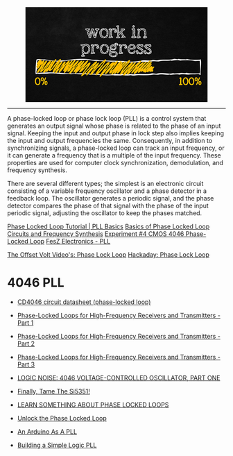 <!--
Maintainer:   jeffskinnerbox@yahoo.com / www.jeffskinnerbox.me
Version:      0.0.0
-->


<div align="center">
<img src="https://raw.githubusercontent.com/jeffskinnerbox/blog/main/content/images/banners-bkgrds/work-in-progress.jpg" title="These materials require additional work and are not ready for general use." align="center" width=420px height=219px>
</div>


-----




A phase-locked loop or phase lock loop (PLL) is a control system that generates an output signal
whose phase is related to the phase of an input signal.
Keeping the input and output phase in lock step also implies keeping the input and output frequencies the same.
Consequently, in addition to synchronizing signals, a phase-locked loop can track an input frequency,
or it can generate a frequency that is a multiple of the input frequency.
These properties are used for computer clock synchronization, demodulation, and frequency synthesis.

There are several different types; the simplest is an electronic circuit consisting of a variable frequency oscillator
and a phase detector in a feedback loop.
The oscillator generates a periodic signal, and the phase detector compares the phase of that signal
with the phase of the input periodic signal, adjusting the oscillator to keep the phases matched.


[Phase Locked Loop Tutorial | PLL Basics](https://www.youtube.com/watch?v=A9qt0JYdvFU)
[Basics of Phase Locked Loop Circuits and Frequency Synthesis](https://www.youtube.com/watch?v=SS7z8WsXPMk)
[Experiment #4 CMOS 4046 Phase-Locked Loop](http://ecee.colorado.edu/~ecen4618/lab4.pdf)
[FesZ Electronics - PLL](https://www.youtube.com/playlist?list=PLT84nve2j1g-CO9OEnAddR5Q2UH6Y3tvg)

[The Offset Volt Video's: Phase Lock Loop](https://www.youtube.com/c/TheOffsetVolt/search?query=phase%20lock)
[Hackaday: Phase Lock Loop](https://hackaday.com/tag/pll/)

# 4046 PLL

* [CD4046 circuit datasheet (phase-locked loop)](https://www.eleccircuit.com/cd4046-datasheet-phase-locked-loop/)
* [Phase-Locked Loops for High-Frequency Receivers and Transmitters - Part 1](https://www.analog.com/en/analog-dialogue/articles/pll-for-high-frequency-receivers-and-transmitters-1.html#)
* [Phase-Locked Loops for High-Frequency Receivers and Transmitters - Part 2](https://www.analog.com/en/analog-dialogue/articles/pll-for-high-frequency-receivers-and-transmitters-2.html)
* [Phase-Locked Loops for High-Frequency Receivers and Transmitters - Part 3](https://www.analog.com/en/analog-dialogue/articles/pll-for-high-frequency-receivers-and-transmitters-3.html)

* [LOGIC NOISE: 4046 VOLTAGE-CONTROLLED OSCILLATOR, PART ONE](https://hackaday.com/2015/08/07/logic-noise-4046-voltage-controlled-oscillator-part-one/)
* [Finally, Tame The Si5351!](https://hackaday.com/2021/11/26/finally-tame-the-si5351/)

* [LEARN SOMETHING ABOUT PHASE LOCKED LOOPS](https://hackaday.com/2018/06/20/learn-something-about-phase-locked-loops/)
* [Unlock the Phase Locked Loop](https://hackaday.com/2016/03/23/unlock-the-phase-locked-loop/)
* [An Arduino As A PLL](https://hackaday.com/2020/05/23/an-arduino-as-a-pll/)
* [Building a Simple Logic PLL](https://zipcpu.com/dsp/2017/12/14/logic-pll.html)
